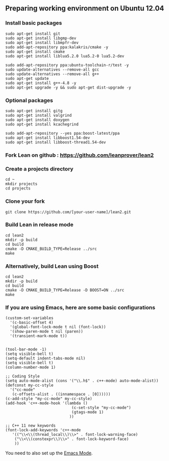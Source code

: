 Preparing working environment on Ubuntu 12.04
---------------------------------------------

### Install basic packages

    sudo apt-get install git
    sudo apt-get install libgmp-dev
    sudo apt-get install libmpfr-dev
    sudo add-apt-repository ppa:kalakris/cmake -y
    sudo apt-get install cmake
    sudo apt-get install liblua5.2.0 lua5.2-0 lua5.2-dev

    sudo add-apt-repository ppa:ubuntu-toolchain-r/test -y
    sudo update-alternatives --remove-all gcc
    sudo update-alternatives --remove-all g++
    sudo apt-get update
    sudo apt-get install g++-4.8 -y
    sudo apt-get upgrade -y && sudo apt-get dist-upgrade -y

### Optional packages

    sudo apt-get install gitg
    sudo apt-get install valgrind
    sudo apt-get install doxygen
    sudo apt-get install kcachegrind

    sudo add-apt-repository --yes ppa:boost-latest/ppa
    sudo apt-get install libboost1.54-dev
    sudo apt-get install libboost-thread1.54-dev

### Fork Lean on github : https://github.com/leanprover/lean2

### Create a projects directory

    cd ~
    mkdir projects
    cd projects

### Clone your fork

    git clone https://github.com/[your-user-name]/lean2.git

### Build Lean in release mode

    cd lean2
    mkdir -p build
    cd build
    cmake -D CMAKE_BUILD_TYPE=Release ../src
    make

### Alternatively, build Lean using Boost

    cd lean2
    mkdir -p build
    cd build
    cmake -D CMAKE_BUILD_TYPE=Release -D BOOST=ON ../src
    make

### If you are using Emacs, here are some basic configurations

    (custom-set-variables
      '(c-basic-offset 4)
      '(global-font-lock-mode t nil (font-lock))
      '(show-paren-mode t nil (paren))
      '(transient-mark-mode t))


    (tool-bar-mode -1)
    (setq visible-bell t)
    (setq-default indent-tabs-mode nil)
    (setq visible-bell t)
    (column-number-mode 1)

    ;; Coding Style
    (setq auto-mode-alist (cons '("\\.h$" . c++-mode) auto-mode-alist))
    (defconst my-cc-style
      '("cc-mode"
       (c-offsets-alist . ((innamespace . [0])))))
    (c-add-style "my-cc-mode" my-cc-style)
    (add-hook 'c++-mode-hook '(lambda ()
                                 (c-set-style "my-cc-mode")
                                 (gtags-mode 1)
                                ))

    ;; C++ 11 new keywords
    (font-lock-add-keywords 'c++-mode
       '(("\\<\\(thread_local\\)\\>" . font-lock-warning-face)
        ("\\<\\(constexpr\\)\\>" . font-lock-keyword-face)
        ))

You need to also set up the [Emacs Mode](../../src/emacs/README.md).
